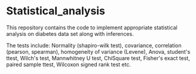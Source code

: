 # Statistical_analysis
This repository contains the code to implement appropriate statistical analysis on diabetes data set along with inferences.

The tests include: Normality (shapiro-wilk test), covariance, correlation (pearson, spearman), homogeneity of variance (Levene), Anova, student's ttest, Wilch's test, Mannwhitney U test, ChiSquare test, Fisher's exact test, paired sample ttest, Wilcoxon signed rank test etc.
